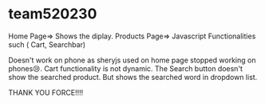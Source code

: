 # team520230
Home Page=> Shows the diplay.  Products Page=> Javascript Functionalities such ( Cart, Searchbar)

Doesn't work on phone as sheryjs used on home page stopped working on phones😢.
Cart functionality is not dynamic. 
The Search button doesn't show the searched product.
But shows the searched word in dropdown list.

THANK YOU FORCE!!!!


